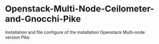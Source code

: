 # Openstack-Multi-Node-Ceilometer-and-Gnocchi-Pike
Installation and file configure of the installation Openstack Multi-node version Pike
